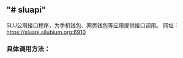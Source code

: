 ## "# sluapi"  ##

SLU公用接口程序，为手机钱包、网页钱包等应用提供接口调用。
网址：https://sluapi.silubium.org:6910

### 具体调用方法： ###



